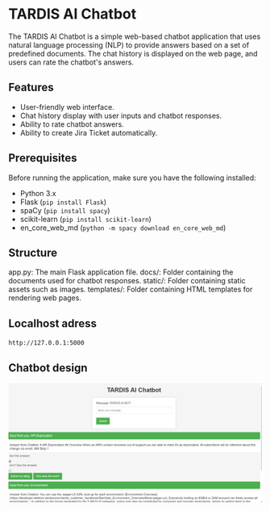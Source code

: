 # TARDIS AI Chatbot

The TARDIS AI Chatbot is a simple web-based chatbot application that uses natural language processing (NLP) to provide answers based on a set of predefined documents. The chat history is displayed on the web page, and users can rate the chatbot's answers.

## Features

- User-friendly web interface.
- Chat history display with user inputs and chatbot responses.
- Ability to rate chatbot answers.
- Ability to create Jira Ticket automatically.

## Prerequisites

Before running the application, make sure you have the following installed:

- Python 3.x
- Flask (`pip install Flask`)
- spaCy (`pip install spacy`)
- scikit-learn (`pip install scikit-learn`)
- en_core_web_md (`python -m spacy download en_core_web_md`)

## Structure

app.py: The main Flask application file.
docs/: Folder containing the documents used for chatbot responses.
static/: Folder containing static assets such as images.
templates/: Folder containing HTML templates for rendering web pages.

## Localhost adress
```bash
http://127.0.0.1:5000
```
## Chatbot design

![Design](TardisDesign.png)
